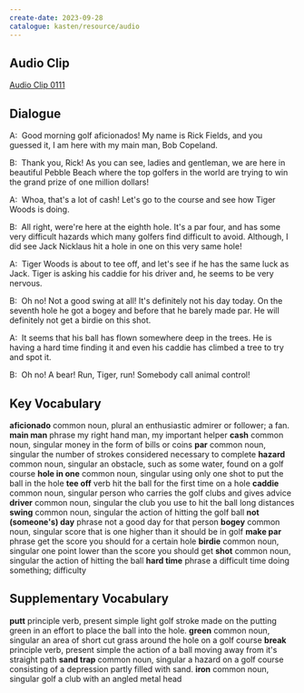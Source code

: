 ```yaml
---
create-date: 2023-09-28
catalogue: kasten/resource/audio
---
```


## Audio Clip
[Audio Clip 0111](https://archive.org/download/englishpod_all/englishpod_0111dg.mp3)

## Dialogue
A:  Good morning golf aficionados! My name is Rick Fields, and you guessed it, I am here with my main man, Bob Copeland.

B:  Thank you, Rick! As you can see, ladies and gentleman, we are here in beautiful Pebble Beach where the top golfers in the world are trying to win the grand prize of one million dollars!

A:  Whoa, that's a lot of cash! Let's go to the course and see how Tiger Woods is doing.

B:  All right, were're here at the eighth hole.  It's a par four, and has some very difficult hazards which many golfers find difficult to avoid.  Although, I did see Jack Nicklaus hit a hole in one on this very same hole!

A:  Tiger Woods is about to tee off, and let's see if he has the same luck as Jack.  Tiger is asking his caddie for his driver and, he seems to be very nervous.

B:  Oh no! Not a good swing at all! It's definitely not his day today.  On the seventh hole he got a bogey and before that he barely made par.  He will definitely not get a birdie on this shot.

A:  It seems that his ball has flown somewhere deep in the trees.  He is having a hard time finding it and even his caddie has climbed a tree to try and spot it.

B:  Oh no! A bear! Run, Tiger, run! Somebody call animal control!

## Key Vocabulary
**aficionado**            common noun, plural     an enthusiastic admirer or follower; a fan.
**main man**              phrase                  my right hand man, my important helper
**cash**                  common noun, singular   money in the form of bills or coins
**par**                   common noun, singular   the number of strokes considered necessary to complete
**hazard**                common noun, singular   an obstacle, such as some water, found on a golf course
**hole in one**           common noun, singular   using only one shot to put the ball in the hole
**tee off**               verb                    hit the ball for the first time on a hole
**caddie**                common noun, singular   person who carries the golf clubs and gives advice
**driver**                common noun, singular   the club you use to hit the ball long distances
**swing**                 common noun, singular   the action of hitting the golf ball
**not (someone's) day**   phrase                  not a good day for that person
**bogey**                 common noun, singular   score that is one higher than it should be in golf
**make par**              phrase                  get the score you should for a certain hole
**birdie**                common noun, singular   one point lower than the score you should get
**shot**                  common noun, singular   the action of hitting the ball
**hard time**             phrase                  a difficult time doing something; difficulty

## Supplementary Vocabulary
**putt**        principle verb, present simple   light golf stroke made on the putting green in an effort to place the ball into the hole.
**green**       common noun, singular            an area of short cut grass around the hole on a golf course
**break**       principle verb, present simple   the action of a ball moving away from it's straight path
**sand trap**   common noun, singular            a hazard on a golf course consisting of a depression partly filled with sand.
**iron**        common noun, singular            golf a club with an angled metal head
